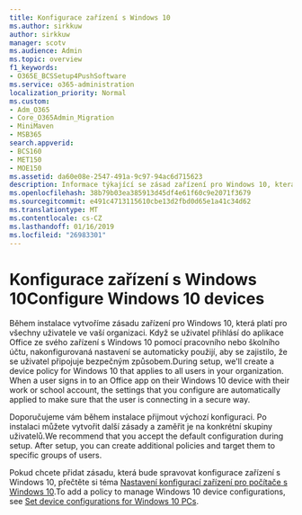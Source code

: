 ```yaml
---
title: Konfigurace zařízení s Windows 10
ms.author: sirkkuw
author: sirkkuw
manager: scotv
ms.audience: Admin
ms.topic: overview
f1_keywords:
- O365E_BCSSetup4PushSoftware
ms.service: o365-administration
localization_priority: Normal
ms.custom:
- Adm_O365
- Core_O365Admin_Migration
- MiniMaven
- MSB365
search.appverid:
- BCS160
- MET150
- MOE150
ms.assetid: da60e08e-2547-491a-9c97-94ac6d715623
description: Informace týkající se zásad zařízení pro Windows 10, která platí pro všechny uživatele v organizaci.
ms.openlocfilehash: 38b79b03ea385913d45df4e61f60c9e2071f3679
ms.sourcegitcommit: e491c4713115610cbe13d2fbd0d65e1a41c34d62
ms.translationtype: MT
ms.contentlocale: cs-CZ
ms.lasthandoff: 01/16/2019
ms.locfileid: "26983301"
---
```

# <a name="configure-windows-10-devices"></a><span data-ttu-id="63bd5-103">Konfigurace zařízení s Windows 10</span><span class="sxs-lookup"><span data-stu-id="63bd5-103">Configure Windows 10 devices</span></span>

<span data-ttu-id="63bd5-p101">Během instalace vytvoříme zásadu zařízení pro Windows 10, která platí pro všechny uživatele ve vaší organizaci. Když se uživatel přihlásí do aplikace Office ze svého zařízení s Windows 10 pomocí pracovního nebo školního účtu, nakonfigurovaná nastavení se automaticky použijí, aby se zajistilo, že se uživatel připojuje bezpečným způsobem.</span><span class="sxs-lookup"><span data-stu-id="63bd5-p101">During setup, we'll create a device policy for Windows 10 that applies to all users in your organization. When a user signs in to an Office app on their Windows 10 device with their work or school account, the settings that you configure are automatically applied to make sure that the user is connecting in a secure way.</span></span>
  
<span data-ttu-id="63bd5-p102">Doporučujeme vám během instalace přijmout výchozí konfiguraci. Po instalaci můžete vytvořit další zásady a zaměřit je na konkrétní skupiny uživatelů.</span><span class="sxs-lookup"><span data-stu-id="63bd5-p102">We recommend that you accept the default configuration during setup. After setup, you can create additional policies and target them to specific groups of users.</span></span>
  
<span data-ttu-id="63bd5-108">Pokud chcete přidat zásadu, která bude spravovat konfigurace zařízení s Windows 10, přečtěte si téma [Nastavení konfigurací zařízení pro počítače s Windows 10](protection-settings-for-windows-10-pcs.md).</span><span class="sxs-lookup"><span data-stu-id="63bd5-108">To add a policy to manage Windows 10 device configurations, see [Set device configurations for Windows 10 PCs](protection-settings-for-windows-10-pcs.md).</span></span>
  


